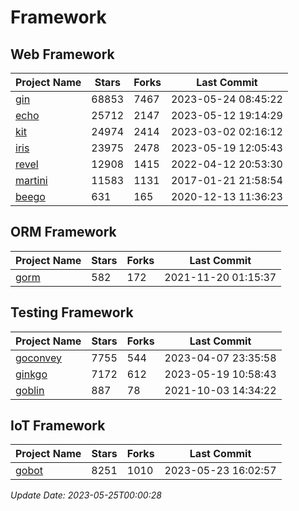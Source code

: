 # Framework

## Web Framework
| Project Name | Stars | Forks | Last Commit |
| ------------ | ----- | ----- | ----------- |
| [gin](https://github.com/gin-gonic/gin) | 68853 | 7467 | 2023-05-24 08:45:22 |
| [echo](https://github.com/labstack/echo) | 25712 | 2147 | 2023-05-12 19:14:29 |
| [kit](https://github.com/go-kit/kit) | 24974 | 2414 | 2023-03-02 02:16:12 |
| [iris](https://github.com/kataras/iris) | 23975 | 2478 | 2023-05-19 12:05:43 |
| [revel](https://github.com/revel/revel) | 12908 | 1415 | 2022-04-12 20:53:30 |
| [martini](https://github.com/go-martini/martini) | 11583 | 1131 | 2017-01-21 21:58:54 |
| [beego](https://github.com/astaxie/beego) | 631 | 165 | 2020-12-13 11:36:23 |

## ORM Framework
| Project Name | Stars | Forks | Last Commit |
| ------------ | ----- | ----- | ----------- |
| [gorm](https://github.com/jinzhu/gorm) | 582 | 172 | 2021-11-20 01:15:37 |

## Testing Framework
| Project Name | Stars | Forks | Last Commit |
| ------------ | ----- | ----- | ----------- |
| [goconvey](https://github.com/smartystreets/goconvey) | 7755 | 544 | 2023-04-07 23:35:58 |
| [ginkgo](https://github.com/onsi/ginkgo) | 7172 | 612 | 2023-05-19 10:58:43 |
| [goblin](https://github.com/franela/goblin) | 887 | 78 | 2021-10-03 14:34:22 |

## IoT Framework
| Project Name | Stars | Forks | Last Commit |
| ------------ | ----- | ----- | ----------- |
| [gobot](https://github.com/hybridgroup/gobot) | 8251 | 1010 | 2023-05-23 16:02:57 |

*Update Date: 2023-05-25T00:00:28*